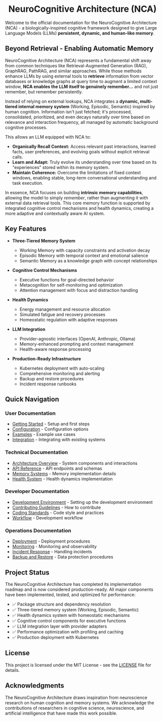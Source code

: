 <div align="center"><h1>NeuroCognitive Architecture (NCA)</h1></div>

Welcome to the official documentation for the NeuroCognitive Architecture (NCA) - a biologically-inspired cognitive framework designed to give Large Language Models (LLMs) **persistent, dynamic, and human-like memory**.

## Beyond Retrieval - Enabling Automatic Memory

NeuroCognitive Architecture (NCA) represents a fundamental shift away from common techniques like Retrieval-Augmented Generation (RAG), GraphRAG, PathRAG, and similar approaches. While those methods enhance LLMs by using external tools to **retrieve** information from vector databases or knowledge graphs at query time to augment a limited context window, **NCA enables the LLM itself to genuinely remember...** and not just remember, but remember persistently.

Instead of relying on external lookups, NCA integrates a **dynamic, multi-tiered internal memory system** (Working, Episodic, Semantic) inspired by human cognition. Information isn't just fetched; it's processed, consolidated, prioritized, and even decays naturally over time based on relevance and interaction frequency, all managed by automatic background cognitive processes.

This allows an LLM equipped with NCA to:

* **Organically Recall Context:** Access relevant past interactions, learned facts, user preferences, and evolving goals without explicit retrieval calls.
* **Learn and Adapt:** Truly evolve its understanding over time based on its "experiences" stored within its memory system.
* **Maintain Coherence:** Overcome the limitations of fixed context windows, enabling stable, long-term conversational understanding and task execution.

In essence, NCA focuses on building **intrinsic memory capabilities**, allowing the model to simply *remember*, rather than augmenting it with external data retrieval tools. This core memory function is supported by integrated cognitive control mechanisms and health dynamics, creating a more adaptive and contextually aware AI system.

## Key Features

- **Three-Tiered Memory System**
  - Working Memory with capacity constraints and activation decay
  - Episodic Memory with temporal context and emotional salience
  - Semantic Memory as a knowledge graph with concept relationships

- **Cognitive Control Mechanisms**
  - Executive functions for goal-directed behavior
  - Metacognition for self-monitoring and optimization
  - Attention management with focus and distraction handling

- **Health Dynamics**
  - Energy management and resource allocation
  - Simulated fatigue and recovery processes
  - Homeostatic regulation with adaptive responses

- **LLM Integration**
  - Provider-agnostic interfaces (OpenAI, Anthropic, Ollama)
  - Memory-enhanced prompting and context management
  - Health-aware response processing

- **Production-Ready Infrastructure**
  - Kubernetes deployment with auto-scaling
  - Comprehensive monitoring and alerting
  - Backup and restore procedures
  - Incident response runbooks

## Quick Navigation

### User Documentation

- [Getting Started](user/getting-started.md) - Setup and first steps
- [Configuration](user/configuration.md) - Configuration options
- [Examples](user/examples.md) - Example use cases
- [Integration](user/integration.md) - Integrating with existing systems

### Technical Documentation

- [Architecture Overview](architecture/components.md) - System components and interactions
- [API Reference](api/endpoints.md) - API endpoints and schemas
- [Memory Systems](architecture/decisions/adr-001-memory-tiers.md) - Memory implementation details
- [Health System](architecture/decisions/adr-002-health-system.md) - Health dynamics implementation

### Developer Documentation

- [Development Environment](development/environment.md) - Setting up the development environment
- [Contributing Guidelines](development/contributing.md) - How to contribute
- [Coding Standards](development/standards.md) - Code style and practices
- [Workflow](development/workflow.md) - Development workflow

### Operations Documentation

- [Deployment](operations/deployment.md) - Deployment procedures
- [Monitoring](operations/monitoring.md) - Monitoring and observability
- [Incident Response](operations/runbooks/incident-response.md) - Handling incidents
- [Backup and Restore](operations/runbooks/backup-restore.md) - Data protection procedures

## Project Status

The NeuroCognitive Architecture has completed its implementation roadmap and is now considered production-ready. All major components have been implemented, tested, and optimized for performance:

- ✅ Package structure and dependency resolution
- ✅ Three-tiered memory system (Working, Episodic, Semantic)
- ✅ Health dynamics system with homeostatic mechanisms
- ✅ Cognitive control components for executive functions
- ✅ LLM integration layer with provider adapters
- ✅ Performance optimization with profiling and caching
- ✅ Production deployment with Kubernetes

## License

This project is licensed under the MIT License - see the [LICENSE](../LICENSE) file for details.

## Acknowledgments

The NeuroCognitive Architecture draws inspiration from neuroscience research on human cognition and memory systems. We acknowledge the contributions of researchers in cognitive science, neuroscience, and artificial intelligence that have made this work possible.
